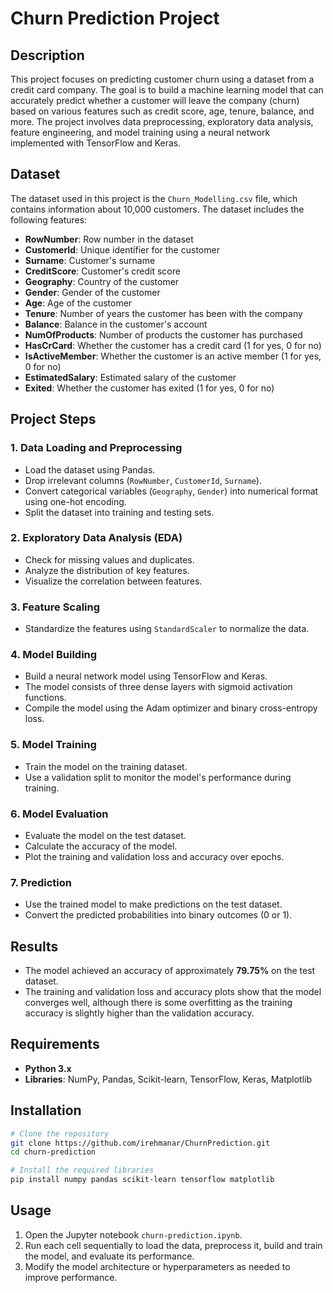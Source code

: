 # Churn Prediction Project

## Description
This project focuses on predicting customer churn using a dataset from a credit card company. The goal is to build a machine learning model that can accurately predict whether a customer will leave the company (churn) based on various features such as credit score, age, tenure, balance, and more. The project involves data preprocessing, exploratory data analysis, feature engineering, and model training using a neural network implemented with TensorFlow and Keras.

## Dataset
The dataset used in this project is the `Churn_Modelling.csv` file, which contains information about 10,000 customers. The dataset includes the following features:

- **RowNumber**: Row number in the dataset  
- **CustomerId**: Unique identifier for the customer  
- **Surname**: Customer's surname  
- **CreditScore**: Customer's credit score  
- **Geography**: Country of the customer  
- **Gender**: Gender of the customer  
- **Age**: Age of the customer  
- **Tenure**: Number of years the customer has been with the company  
- **Balance**: Balance in the customer's account  
- **NumOfProducts**: Number of products the customer has purchased  
- **HasCrCard**: Whether the customer has a credit card (1 for yes, 0 for no)  
- **IsActiveMember**: Whether the customer is an active member (1 for yes, 0 for no)  
- **EstimatedSalary**: Estimated salary of the customer  
- **Exited**: Whether the customer has exited (1 for yes, 0 for no)

## Project Steps

### 1. Data Loading and Preprocessing
- Load the dataset using Pandas.
- Drop irrelevant columns (`RowNumber`, `CustomerId`, `Surname`).
- Convert categorical variables (`Geography`, `Gender`) into numerical format using one-hot encoding.
- Split the dataset into training and testing sets.

### 2. Exploratory Data Analysis (EDA)
- Check for missing values and duplicates.
- Analyze the distribution of key features.
- Visualize the correlation between features.

### 3. Feature Scaling
- Standardize the features using `StandardScaler` to normalize the data.

### 4. Model Building
- Build a neural network model using TensorFlow and Keras.
- The model consists of three dense layers with sigmoid activation functions.
- Compile the model using the Adam optimizer and binary cross-entropy loss.

### 5. Model Training
- Train the model on the training dataset.
- Use a validation split to monitor the model's performance during training.

### 6. Model Evaluation
- Evaluate the model on the test dataset.
- Calculate the accuracy of the model.
- Plot the training and validation loss and accuracy over epochs.

### 7. Prediction
- Use the trained model to make predictions on the test dataset.
- Convert the predicted probabilities into binary outcomes (0 or 1).

## Results
- The model achieved an accuracy of approximately **79.75%** on the test dataset.
- The training and validation loss and accuracy plots show that the model converges well, although there is some overfitting as the training accuracy is slightly higher than the validation accuracy.

## Requirements
- **Python 3.x**
- **Libraries**: NumPy, Pandas, Scikit-learn, TensorFlow, Keras, Matplotlib

## Installation
```bash
# Clone the repository
git clone https://github.com/irehmanar/ChurnPrediction.git
cd churn-prediction

# Install the required libraries
pip install numpy pandas scikit-learn tensorflow matplotlib
```

## Usage
1. Open the Jupyter notebook `churn-prediction.ipynb`.
2. Run each cell sequentially to load the data, preprocess it, build and train the model, and evaluate its performance.
3. Modify the model architecture or hyperparameters as needed to improve performance.

